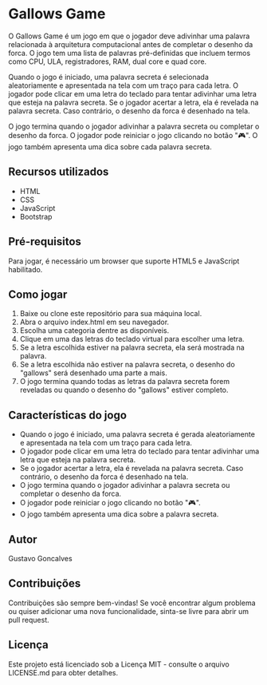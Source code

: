 <h1>Gallows Game</h1>

<p>O Gallows Game é um jogo em que o jogador deve adivinhar uma palavra relacionada à arquitetura computacional antes de completar o desenho da forca. O jogo tem uma lista de palavras pré-definidas que incluem termos como CPU, ULA, registradores, RAM, dual core e quad core.</p>

<p>Quando o jogo é iniciado, uma palavra secreta é selecionada aleatoriamente e apresentada na tela com um traço para cada letra. O jogador pode clicar em uma letra do teclado para tentar adivinhar uma letra que esteja na palavra secreta. Se o jogador acertar a letra, ela é revelada na palavra secreta. Caso contrário, o desenho da forca é desenhado na tela.</p>
    
<p>O jogo termina quando o jogador adivinhar a palavra secreta ou completar o desenho da forca. O jogador pode reiniciar o jogo clicando no botão "🎮". O jogo também apresenta uma dica sobre cada palavra secreta.</p>

<h2>Recursos utilizados</h2>
<ul>
  <li>HTML</li>
  <li>CSS</li>
  <li>JavaScript</li>
  <li>Bootstrap</li>
</ul>

<h2>Pré-requisitos</h2>
<p>Para jogar, é necessário um browser que suporte HTML5 e JavaScript habilitado.</p>

<h2>Como jogar</h2>
<ol>
  <li>Baixe ou clone este repositório para sua máquina local.</li>
  <li>Abra o arquivo index.html em seu navegador.</li>
  <li>Escolha uma categoria dentre as disponíveis.</li>
  <li>Clique em uma das letras do teclado virtual para escolher uma letra.</li>
  <li>Se a letra escolhida estiver na palavra secreta, ela será mostrada na palavra.</li>
  <li>Se a letra escolhida não estiver na palavra secreta, o desenho do "gallows" será desenhado uma parte a mais.</li>
  <li>O jogo termina quando todas as letras da palavra secreta forem reveladas ou quando o desenho do "gallows" estiver completo.</li>
</ol>

<h2>Características do jogo</h2>
<ul>
  <li>Quando o jogo é iniciado, uma palavra secreta é gerada aleatoriamente e apresentada na tela com um traço para cada letra.</li>
  <li>O jogador pode clicar em uma letra do teclado para tentar adivinhar uma letra que esteja na palavra secreta.</li>
  <li>Se o jogador acertar a letra, ela é revelada na palavra secreta. Caso contrário, o desenho da forca é desenhado na tela.</li>
  <li>O jogo termina quando o jogador adivinhar a palavra secreta ou completar o desenho da forca.</li>
  <li>O jogador pode reiniciar o jogo clicando no botão "🎮".</li>
  <li>O jogo também apresenta uma dica sobre a palavra secreta.</li>
</ul>

<h2>Autor</h2>
<p>Gustavo Goncalves</p>

<h2>Contribuições</h2>
<p>Contribuições são sempre bem-vindas! Se você encontrar algum problema ou quiser adicionar uma nova funcionalidade, sinta-se livre para abrir um pull request.</p>

<h2>Licença</h2>
<p>Este projeto está licenciado sob a Licença MIT - consulte o arquivo LICENSE.md para obter detalhes.</p>
